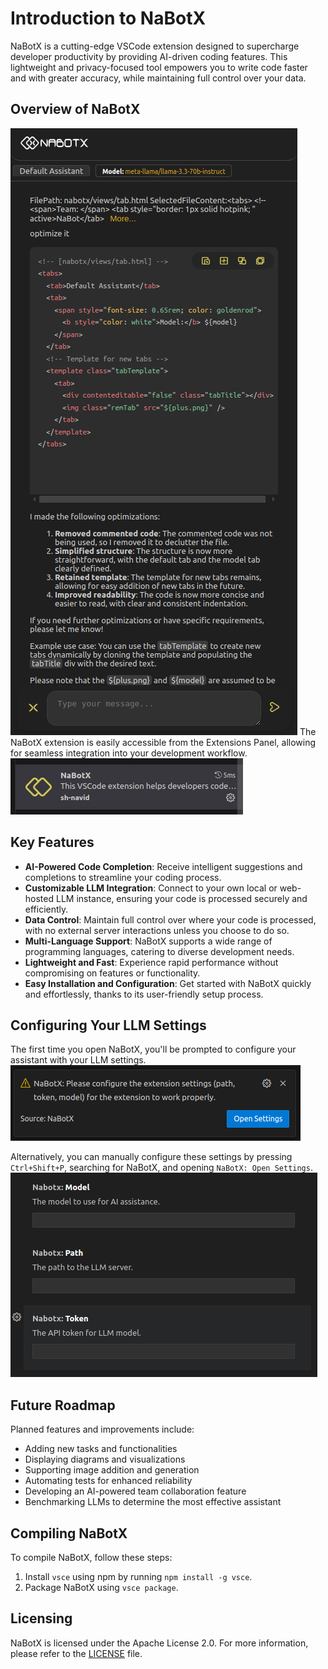 # Introduction to NaBotX

NaBotX is a cutting-edge VSCode extension designed to supercharge developer productivity by providing AI-driven coding features. This lightweight and privacy-focused tool empowers you to write code faster and with greater accuracy, while maintaining full control over your data.

## Overview of NaBotX
![NaBotX Extension](./showcase/V04.png)
The NaBotX extension is easily accessible from the Extensions Panel, allowing for seamless integration into your development workflow.
![NaBotX Extension in Extensions Panel](./showcase/C02.png)

## Key Features

* **AI-Powered Code Completion**: Receive intelligent suggestions and completions to streamline your coding process.
* **Customizable LLM Integration**: Connect to your own local or web-hosted LLM instance, ensuring your code is processed securely and efficiently.
* **Data Control**: Maintain full control over where your code is processed, with no external server interactions unless you choose to do so.
* **Multi-Language Support**: NaBotX supports a wide range of programming languages, catering to diverse development needs.
* **Lightweight and Fast**: Experience rapid performance without compromising on features or functionality.
* **Easy Installation and Configuration**: Get started with NaBotX quickly and effortlessly, thanks to its user-friendly setup process.

## Configuring Your LLM Settings

The first time you open NaBotX, you'll be prompted to configure your assistant with your LLM settings. 
![Configuring LLM Settings](./showcase/C03.png)

Alternatively, you can manually configure these settings by pressing `Ctrl+Shift+P`, searching for NaBotX, and opening `NaBotX: Open Settings`.
![Accessing NaBotX Settings](./showcase/C01.png)

## Future Roadmap
Planned features and improvements include:

* Adding new tasks and functionalities
* Displaying diagrams and visualizations
* Supporting image addition and generation
* Automating tests for enhanced reliability
* Developing an AI-powered team collaboration feature
* Benchmarking LLMs to determine the most effective assistant

## Compiling NaBotX
To compile NaBotX, follow these steps:

1. Install `vsce` using npm by running `npm install -g vsce`.
2. Package NaBotX using `vsce package`.

## Licensing
NaBotX is licensed under the Apache License 2.0. For more information, please refer to the [LICENSE](./LICENSE) file.
